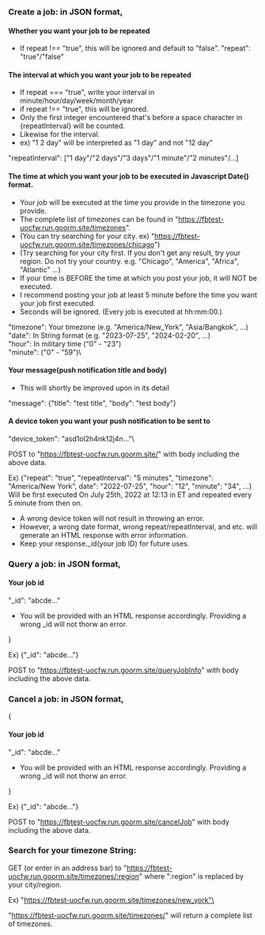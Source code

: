 ### Create a job: in JSON format,
  #### Whether you want your job to be repeated
  * If repeat !== "true", this will be ignored and default to "false".
  "repeat": "true"/"false"
  
  #### The interval at which you want your job to be repeated
  * If repeat === "true", write your interval in minute/hour/day/week/month/year
  * if repeat !== "true", this will be ignored.
  * Only the first integer encountered that's before a space character in {repeatInterval} will be counted.
  * Likewise for the interval.
  * ex) "1 2 day" will be interpreted as "1 day" and not "12 day"
  
  "repeatInterval": ["1 day"/"2 days"/"3 days"/"1 minute"/"2 minutes"/...]
  
  #### The time at which you want your job to be executed in Javascript Date() format.
  * Your job will be executed at the time you provide in the timezone you provide.
  * The complete list of timezones can be found in "https://fbtest-uocfw.run.goorm.site/timezones".
  * (You can try searching for your city. ex) "https://fbtest-uocfw.run.goorm.site/timezones/chicago")
  * (Try searching for your city first. If you don't get any result, try your region. Do not try your country. e.g. "Chicago", "America", "Africa", "Atlantic" ...)
  * If your time is BEFORE the time at which you post your job, it will NOT be executed.
  * I recommend posting your job at least 5 minute before the time you want your job first executed.
  * Seconds will be ignored. (Every job is executed at hh:mm:00.)
  
  "timezone": Your timezone (e.g. "America/New_York", "Asia/Bangkok", ...)\
  "date": In String format (e.g. "2023-07-25", "2024-02-20", ...)\
  "hour": In military time ("0" - "23")\
  "minute": ("0" - "59")\
  
  #### Your message(push notification title and body)
  * This will shortly be improved upon in its detail
  
  "message": {"title": "test title", "body": "test body"}
  
  #### A device token you want your push notification to be sent to
  "device_token": "asd1ol2h4nk12j4n..."\

  POST to "https://fbtest-uocfw.run.goorm.site/" with body including the above data.
  
  Ex) {"repeat": "true", "repeatInterval": "5 minutes", "timezone": "America/New York", date": "2022-07-25", "hour": "12", "minute": "34", ...}
  Will be first executed On July 25th, 2022 at 12:13 in ET and repeated every 5 minute from then on.
  
  * A wrong device token will not result in throwing an error.
  * However, a wrong date format, wrong repeat/repeatInterval, and etc. will generate an HTML response with error information.
  * Keep your response._id(your job ID) for future uses.
  
### Query a job: in JSON format,
  #### Your job id
  "_id": "abcde..."
  
  * You will be provided with an HTML response accordingly. Providing a wrong _id will not thorw an error.

}

  Ex) {"_id": "abcde..."}
  
  POST to "https://fbtest-uocfw.run.goorm.site/queryJobInfo" with body including the above data.


### Cancel a job: in JSON format,
{
  #### Your job id
  "_id": "abcde..."
  
  * You will be provided with an HTML response accordingly. Providing a wrong _id will not thorw an error.

}

  Ex) {"_id": "abcde..."}
  
  POST to "https://fbtest-uocfw.run.goorm.site/cancelJob" with body including the above data.

### Search for your timezone String:
  GET (or enter in an address bar) to "https://fbtest-uocfw.run.goorm.site/timezones/:region" where ":region" is replaced by your city/region. 
  
  Ex) "https://fbtest-uocfw.run.goorm.site/timezones/new_york"\
  
  "https://fbtest-uocfw.run.goorm.site/timezones/" will return a complete list of timezones.
